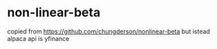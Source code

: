 # non-linear-beta
copied from https://github.com/chungderson/nonlinear-beta but istead alpaca api is yfinance
